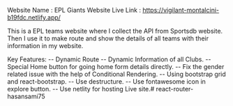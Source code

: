 Website Name : EPL Giants
Website Live Link : https://vigilant-montalcini-b19fdc.netlify.app/

This is a EPL teams website where I collect the API from Sportsdb website. Then I use it to make route and show the details of all teams with their information in my website.

Key Features: 
-- Dynamic Route
-- Dynamic Information of all Clubs.
-- Special Home button for going home form details directly.
-- Fix the gender related issue with the help of Conditional Rendering.
-- Using bootstrap grid and react-bootstrap.
-- Use destructure.
-- Use fontawesome icon in explore button.
-- Use netlity for hosting Live site.# react-router-hasansami75
